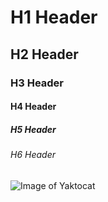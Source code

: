 # H1 Header
## H2 Header
### H3 Header
#### H4 Header
##### H5 Header
###### H6 Header

![Image of Yaktocat]([https://octodex.github.com/images/yaktocat.png](https://www.google.com/url?sa=i&url=https%3A%2F%2Fwww.pinterest.com%2Fpin%2Fkakashi-supreme-wallpapers--970736894652729790%2F&psig=AOvVaw3OP_L4mmmAhv1JxsypHdh1&ust=1702718542042000&source=images&cd=vfe&opi=89978449&ved=0CBIQjRxqFwoTCKCjh4OPkYMDFQAAAAAdAAAAABAD)https://www.google.com/url?sa=i&url=https%3A%2F%2Fwww.pinterest.com%2Fpin%2Fkakashi-supreme-wallpapers--970736894652729790%2F&psig=AOvVaw3OP_L4mmmAhv1JxsypHdh1&ust=1702718542042000&source=images&cd=vfe&opi=89978449&ved=0CBIQjRxqFwoTCKCjh4OPkYMDFQAAAAAdAAAAABAD)

